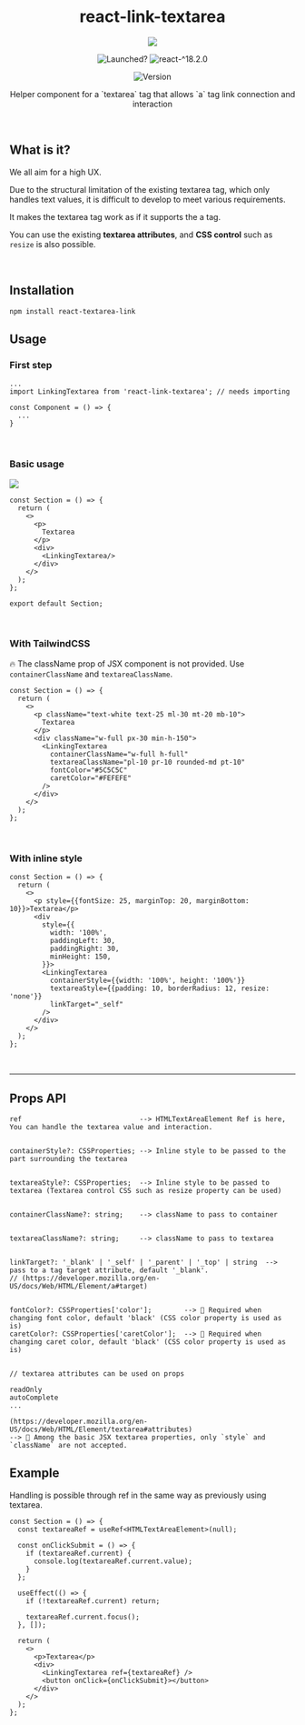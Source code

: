 
<h1 align="center">react-link-textarea</h1>
  
<p align="center">
<img src="https://github.com/Hal-ang/react-link-textarea/assets/68503014/c1a279f1-bb73-425d-a50e-718325c16657" />
  

<p align="center">
<img alt="Launched?" src="https://img.shields.io/badge/typescript-yes-green.svg" />
<img alt="react-^18.2.0" src="https://img.shields.io/badge/react-^18.2.0-3f72af" />
</p>


<p align="center">
<img alt="Version" src="https://img.shields.io/badge/version-v1.0.1-blue.svg?cacheSeconds=2592000" />

<br>
<p align="center">Helper component for a `textarea` tag that allows `a` tag link connection and interaction</p>

<br>

## What is it?

We all aim for a high UX.

Due to the structural limitation of the existing textarea tag, which only handles text values, it is difficult to develop to meet various requirements.

It makes the textarea tag work as if it supports the a tag.

You can use the existing **textarea attributes**, and **CSS control** such as `resize` is also possible.

<br>

## Installation

```
npm install react-textarea-link
```

## Usage

### First step
```JSX
...
import LinkingTextarea from 'react-link-textarea'; // needs importing

const Component = () => {
  ...
}
```
<br>

### Basic usage


<img src="https://github.com/codestates/soundWave_Server/assets/68503014/4739a9fc-e97e-4bbf-a0da-702509f7a33a"/>

<br>

```JSX
const Section = () => {
  return (
    <>
      <p>
        Textarea
      </p>
      <div>
        <LinkingTextarea/>
      </div>
    </>
  );
};

export default Section;
```
<br>

### With TailwindCSS

🔥 The className prop of JSX component is not provided.
Use `containerClassName` and `textareaClassName`.

```JSX
const Section = () => {
  return (
    <>
      <p className="text-white text-25 ml-30 mt-20 mb-10">
        Textarea
      </p>
      <div className="w-full px-30 min-h-150">
        <LinkingTextarea
          containerClassName="w-full h-full"
          textareaClassName="pl-10 pr-10 rounded-md pt-10"
          fontColor="#5C5C5C"
          caretColor="#FEFEFE"
        />
      </div>
    </>
  );
};
```
<br>

### With inline style

```JSX
const Section = () => {
  return (
    <>
      <p style={{fontSize: 25, marginTop: 20, marginBottom: 10}}>Textarea</p>
      <div
        style={{
          width: '100%',
          paddingLeft: 30,
          paddingRight: 30,
          minHeight: 150,
        }}>
        <LinkingTextarea
          containerStyle={{width: '100%', height: '100%'}}
          textareaStyle={{padding: 10, borderRadius: 12, resize: 'none'}}
          linkTarget="_self"
        />
      </div>
    </>
  );
};
```
<br>

---

## Props API
```
ref                             --> HTMLTextAreaElement Ref is here, You can handle the textarea value and interaction.


containerStyle?: CSSProperties; --> Inline style to be passed to the part surrounding the textarea


textareaStyle?: CSSProperties;  --> Inline style to be passed to textarea (Textarea control CSS such as resize property can be used)


containerClassName?: string;    --> className to pass to container


textareaClassName?: string;     --> className to pass to textarea


linkTarget?: '_blank' | '_self' | '_parent' | '_top' | string  --> pass to a tag target attribute, default '_blank'.
// (https://developer.mozilla.org/en-US/docs/Web/HTML/Element/a#target)


fontColor?: CSSProperties['color'];        --> 🚨 Required when changing font color, default 'black' (CSS color property is used as is)
caretColor?: CSSProperties['caretColor'];  --> 🚨 Required when changing caret color, default 'black' (CSS color property is used as is)


// textarea attributes can be used on props

readOnly
autoComplete
...

(https://developer.mozilla.org/en-US/docs/Web/HTML/Element/textarea#attributes)
--> 🚨 Among the basic JSX textarea properties, only `style` and `className` are not accepted.

```


## Example

Handling is possible through ref in the same way as previously using textarea.

```JSX
const Section = () => {
  const textareaRef = useRef<HTMLTextAreaElement>(null);

  const onClickSubmit = () => {
    if (textareaRef.current) {
      console.log(textareaRef.current.value);
    }
  };

  useEffect(() => {
    if (!textareaRef.current) return;

    textareaRef.current.focus();
  }, []);

  return (
    <>
      <p>Textarea</p>
      <div>
        <LinkingTextarea ref={textareaRef} />
        <button onClick={onClickSubmit}></button>
      </div>
    </>
  );
};
```
